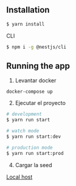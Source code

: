 ## Installation

```bash
$ yarn install
```
CLI
```bash
$ npm i -g @nestjs/cli
```

## Running the app

1. Levantar docker
```
docker-compose up
```
2. Ejecutar el proyecto
```bash
# development
$ yarn run start

# watch mode
$ yarn run start:dev

# production mode
$ yarn run start:prod
```
4. Cargar la seed

[Local host](http://localhost:3001/appi/v1/seed)

